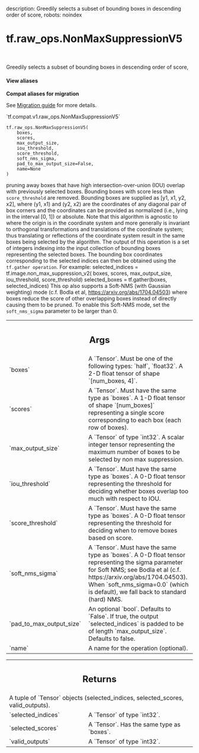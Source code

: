 description: Greedily selects a subset of bounding boxes in descending order of score,
robots: noindex

# tf.raw_ops.NonMaxSuppressionV5

<!-- Insert buttons and diff -->

<table class="tfo-notebook-buttons tfo-api nocontent" align="left">

</table>



Greedily selects a subset of bounding boxes in descending order of score,


<section class="expandable">
  <h4 class="showalways">View aliases</h4>
  <p>
<b>Compat aliases for migration</b>
<p>See
<a href="https://www.tensorflow.org/guide/migrate">Migration guide</a> for
more details.</p>
<p>`tf.compat.v1.raw_ops.NonMaxSuppressionV5`</p>
</p>
</section>

<pre class="devsite-click-to-copy prettyprint lang-py tfo-signature-link">
<code>tf.raw_ops.NonMaxSuppressionV5(
    boxes,
    scores,
    max_output_size,
    iou_threshold,
    score_threshold,
    soft_nms_sigma,
    pad_to_max_output_size=False,
    name=None
)
</code></pre>



<!-- Placeholder for "Used in" -->


pruning away boxes that have high intersection-over-union (IOU) overlap
with previously selected boxes.  Bounding boxes with score less than
`score_threshold` are removed.  Bounding boxes are supplied as
[y1, x1, y2, x2], where (y1, x1) and (y2, x2) are the coordinates of any
diagonal pair of box corners and the coordinates can be provided as normalized
(i.e., lying in the interval [0, 1]) or absolute.  Note that this algorithm
is agnostic to where the origin is in the coordinate system and more
generally is invariant to orthogonal transformations and translations
of the coordinate system; thus translating or reflections of the coordinate
system result in the same boxes being selected by the algorithm.
The output of this operation is a set of integers indexing into the input
collection of bounding boxes representing the selected boxes.  The bounding
box coordinates corresponding to the selected indices can then be obtained
using the `tf.gather operation`.  For example:
  selected_indices = tf.image.non_max_suppression_v2(
      boxes, scores, max_output_size, iou_threshold, score_threshold)
  selected_boxes = tf.gather(boxes, selected_indices)
This op also supports a Soft-NMS (with Gaussian weighting) mode (c.f.
Bodla et al, https://arxiv.org/abs/1704.04503) where boxes reduce the score
of other overlapping boxes instead of directly causing them to be pruned.
To enable this Soft-NMS mode, set the `soft_nms_sigma` parameter to be
larger than 0.

<!-- Tabular view -->
 <table class="responsive fixed orange">
<colgroup><col width="214px"><col></colgroup>
<tr><th colspan="2"><h2 class="add-link">Args</h2></th></tr>

<tr>
<td>
`boxes`<a id="boxes"></a>
</td>
<td>
A `Tensor`. Must be one of the following types: `half`, `float32`.
A 2-D float tensor of shape `[num_boxes, 4]`.
</td>
</tr><tr>
<td>
`scores`<a id="scores"></a>
</td>
<td>
A `Tensor`. Must have the same type as `boxes`.
A 1-D float tensor of shape `[num_boxes]` representing a single
score corresponding to each box (each row of boxes).
</td>
</tr><tr>
<td>
`max_output_size`<a id="max_output_size"></a>
</td>
<td>
A `Tensor` of type `int32`.
A scalar integer tensor representing the maximum number of
boxes to be selected by non max suppression.
</td>
</tr><tr>
<td>
`iou_threshold`<a id="iou_threshold"></a>
</td>
<td>
A `Tensor`. Must have the same type as `boxes`.
A 0-D float tensor representing the threshold for deciding whether
boxes overlap too much with respect to IOU.
</td>
</tr><tr>
<td>
`score_threshold`<a id="score_threshold"></a>
</td>
<td>
A `Tensor`. Must have the same type as `boxes`.
A 0-D float tensor representing the threshold for deciding when to remove
boxes based on score.
</td>
</tr><tr>
<td>
`soft_nms_sigma`<a id="soft_nms_sigma"></a>
</td>
<td>
A `Tensor`. Must have the same type as `boxes`.
A 0-D float tensor representing the sigma parameter for Soft NMS; see Bodla et
al (c.f. https://arxiv.org/abs/1704.04503).  When `soft_nms_sigma=0.0` (which
is default), we fall back to standard (hard) NMS.
</td>
</tr><tr>
<td>
`pad_to_max_output_size`<a id="pad_to_max_output_size"></a>
</td>
<td>
An optional `bool`. Defaults to `False`.
If true, the output `selected_indices` is padded to be of length
`max_output_size`. Defaults to false.
</td>
</tr><tr>
<td>
`name`<a id="name"></a>
</td>
<td>
A name for the operation (optional).
</td>
</tr>
</table>



<!-- Tabular view -->
 <table class="responsive fixed orange">
<colgroup><col width="214px"><col></colgroup>
<tr><th colspan="2"><h2 class="add-link">Returns</h2></th></tr>
<tr class="alt">
<td colspan="2">
A tuple of `Tensor` objects (selected_indices, selected_scores, valid_outputs).
</td>
</tr>
<tr>
<td>
`selected_indices`<a id="selected_indices"></a>
</td>
<td>
A `Tensor` of type `int32`.
</td>
</tr><tr>
<td>
`selected_scores`<a id="selected_scores"></a>
</td>
<td>
A `Tensor`. Has the same type as `boxes`.
</td>
</tr><tr>
<td>
`valid_outputs`<a id="valid_outputs"></a>
</td>
<td>
A `Tensor` of type `int32`.
</td>
</tr>
</table>

